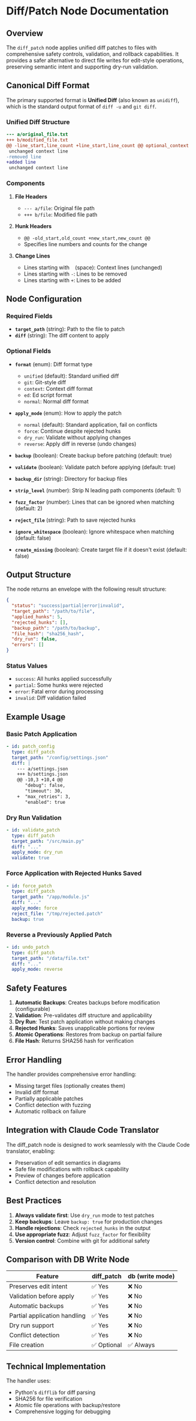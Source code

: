 # Diff/Patch Node Documentation

## Overview

The `diff_patch` node applies unified diff patches to files with comprehensive safety controls, validation, and rollback capabilities. It provides a safer alternative to direct file writes for edit-style operations, preserving semantic intent and supporting dry-run validation.

## Canonical Diff Format

The primary supported format is **Unified Diff** (also known as `unidiff`), which is the standard output format of `diff -u` and `git diff`.

### Unified Diff Structure

```diff
--- a/original_file.txt
+++ b/modified_file.txt
@@ -line_start,line_count +line_start,line_count @@ optional_context
 unchanged context line
-removed line
+added line
 unchanged context line
```

### Components

1. **File Headers**
   - `--- a/file`: Original file path
   - `+++ b/file`: Modified file path

2. **Hunk Headers**
   - `@@ -old_start,old_count +new_start,new_count @@`
   - Specifies line numbers and counts for the change

3. **Change Lines**
   - Lines starting with ` ` (space): Context lines (unchanged)
   - Lines starting with `-`: Lines to be removed
   - Lines starting with `+`: Lines to be added

## Node Configuration

### Required Fields

- **`target_path`** (string): Path to the file to patch
- **`diff`** (string): The diff content to apply

### Optional Fields

- **`format`** (enum): Diff format type
  - `unified` (default): Standard unified diff
  - `git`: Git-style diff
  - `context`: Context diff format
  - `ed`: Ed script format
  - `normal`: Normal diff format

- **`apply_mode`** (enum): How to apply the patch
  - `normal` (default): Standard application, fail on conflicts
  - `force`: Continue despite rejected hunks
  - `dry_run`: Validate without applying changes
  - `reverse`: Apply diff in reverse (undo changes)

- **`backup`** (boolean): Create backup before patching (default: true)
- **`validate`** (boolean): Validate patch before applying (default: true)
- **`backup_dir`** (string): Directory for backup files
- **`strip_level`** (number): Strip N leading path components (default: 1)
- **`fuzz_factor`** (number): Lines that can be ignored when matching (default: 2)
- **`reject_file`** (string): Path to save rejected hunks
- **`ignore_whitespace`** (boolean): Ignore whitespace when matching (default: false)
- **`create_missing`** (boolean): Create target file if it doesn't exist (default: false)

## Output Structure

The node returns an envelope with the following result structure:

```json
{
  "status": "success|partial|error|invalid",
  "target_path": "/path/to/file",
  "applied_hunks": 5,
  "rejected_hunks": [],
  "backup_path": "/path/to/backup",
  "file_hash": "sha256_hash",
  "dry_run": false,
  "errors": []
}
```

### Status Values

- `success`: All hunks applied successfully
- `partial`: Some hunks were rejected
- `error`: Fatal error during processing
- `invalid`: Diff validation failed

## Example Usage

### Basic Patch Application

```yaml
- id: patch_config
  type: diff_patch
  target_path: "/config/settings.json"
  diff: |
    --- a/settings.json
    +++ b/settings.json
    @@ -10,3 +10,4 @@
       "debug": false,
       "timeout": 30,
    +  "max_retries": 3,
       "enabled": true
```

### Dry Run Validation

```yaml
- id: validate_patch
  type: diff_patch
  target_path: "/src/main.py"
  diff: "..."
  apply_mode: dry_run
  validate: true
```

### Force Application with Rejected Hunks Saved

```yaml
- id: force_patch
  type: diff_patch
  target_path: "/app/module.js"
  diff: "..."
  apply_mode: force
  reject_file: "/tmp/rejected.patch"
  backup: true
```

### Reverse a Previously Applied Patch

```yaml
- id: undo_patch
  type: diff_patch
  target_path: "/data/file.txt"
  diff: "..."
  apply_mode: reverse
```

## Safety Features

1. **Automatic Backups**: Creates backups before modification (configurable)
2. **Validation**: Pre-validates diff structure and applicability
3. **Dry Run**: Test patch application without making changes
4. **Rejected Hunks**: Saves unapplicable portions for review
5. **Atomic Operations**: Restores from backup on partial failure
6. **File Hash**: Returns SHA256 hash for verification

## Error Handling

The handler provides comprehensive error handling:

- Missing target files (optionally creates them)
- Invalid diff format
- Partially applicable patches
- Conflict detection with fuzzing
- Automatic rollback on failure

## Integration with Claude Code Translator

The diff_patch node is designed to work seamlessly with the Claude Code translator, enabling:

- Preservation of edit semantics in diagrams
- Safe file modifications with rollback capability
- Preview of changes before application
- Conflict detection and resolution

## Best Practices

1. **Always validate first**: Use `dry_run` mode to test patches
2. **Keep backups**: Leave `backup: true` for production changes
3. **Handle rejections**: Check `rejected_hunks` in the output
4. **Use appropriate fuzz**: Adjust `fuzz_factor` for flexibility
5. **Version control**: Combine with git for additional safety

## Comparison with DB Write Node

| Feature | diff_patch | db (write mode) |
|---------|-----------|-----------------|
| Preserves edit intent | ✅ Yes | ❌ No |
| Validation before apply | ✅ Yes | ❌ No |
| Automatic backups | ✅ Yes | ❌ No |
| Partial application handling | ✅ Yes | ❌ No |
| Dry run support | ✅ Yes | ❌ No |
| Conflict detection | ✅ Yes | ❌ No |
| File creation | ✅ Optional | ✅ Always |

## Technical Implementation

The handler uses:
- Python's `difflib` for diff parsing
- SHA256 for file verification
- Atomic file operations with backup/restore
- Comprehensive logging for debugging
